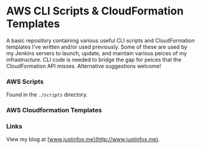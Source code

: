 AWS CLI Scripts & CloudFormation Templates
==========================================

A basic repository containing various useful CLI scripts and CloudFormation
templates I've written and/or used previously. Some of these are used
by my Jenkins servers to launch, update, and maintain various peices of my
infrastructure. CLI code is needed to bridge the gap for peices that the
CloudFormation API misses. Alternative suggestions welcome!

### AWS Scripts

Found in the `./scripts` directory.

### AWS Cloudformation Templates

### Links

View my blog at [www.justinfox.me](http://www.justinfox.me).
